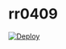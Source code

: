 # rr0409
[![Deploy](https://www.herokucdn.com/deploy/button.png)](https://dashboard.heroku.com/new?template=https://github.com/alter267/rr0409)
